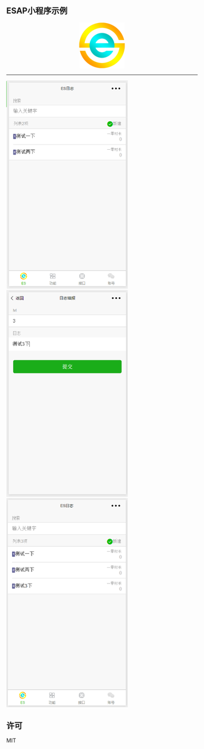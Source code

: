 ## ESAP小程序示例

<p align="center">
  <img src="./image/logo.png" width="120">
</p>

<hr />

<img src="./snap/demo1.png" width="320">
<img src="./snap/demo2.png" width="320">
<img src="./snap/demo3.png" width="320">

## 许可
MIT